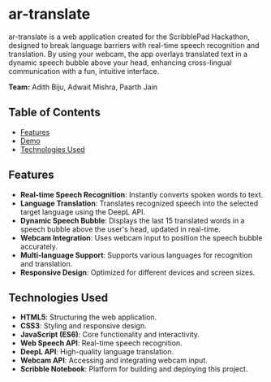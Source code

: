 # ar-translate

ar-translate is a web application created for the ScribblePad Hackathon, designed to break language barriers with real-time speech recognition and translation. By using your webcam, the app overlays translated text in a dynamic speech bubble above your head, enhancing cross-lingual communication with a fun, intuitive interface.

**Team:** Adith Biju, Adwait Mishra, Paarth Jain

## Table of Contents

- [Features](#features)
- [Demo](#demo)
- [Technologies Used](#technologies-used)

## Features

- **Real-time Speech Recognition**: Instantly converts spoken words to text.
- **Language Translation**: Translates recognized speech into the selected target language using the DeepL API.
- **Dynamic Speech Bubble**: Displays the last 15 translated words in a speech bubble above the user's head, updated in real-time.
- **Webcam Integration**: Uses webcam input to position the speech bubble accurately.
- **Multi-language Support**: Supports various languages for recognition and translation.
- **Responsive Design**: Optimized for different devices and screen sizes.

## Technologies Used

- **HTML5**: Structuring the web application.
- **CSS3**: Styling and responsive design.
- **JavaScript (ES6)**: Core functionality and interactivity.
- **Web Speech API**: Real-time speech recognition.
- **DeepL API**: High-quality language translation.
- **Webcam API**: Accessing and integrating webcam input.
- **Scribble Notebook**: Platform for building and deploying this project.
